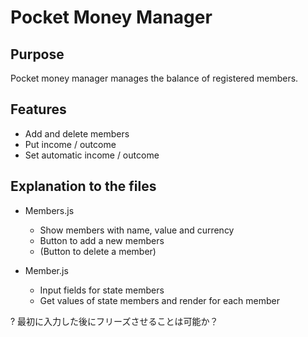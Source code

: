 # Pocket Money Manager

## Purpose
Pocket money manager manages the balance of registered members.

## Features
- Add and delete members
- Put income / outcome
- Set automatic income / outcome


## Explanation to the files
- Members.js
    - Show members with name, value and currency
    - Button to add a new members
    - (Button to delete a member)

- Member.js
    - Input fields for state members
    - Get values of state members and render for each member


? 最初に入力した後にフリーズさせることは可能か？

